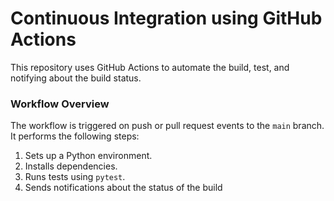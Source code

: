 # Continuous Integration using GitHub Actions

This repository uses GitHub Actions to automate the build, test, and notifying about the build status.

### Workflow Overview

The workflow is triggered on push or pull request events to the `main` branch. It performs the following steps:
1. Sets up a Python environment.
2. Installs dependencies.
3. Runs tests using `pytest`.
4. Sends notifications about the status of the build
